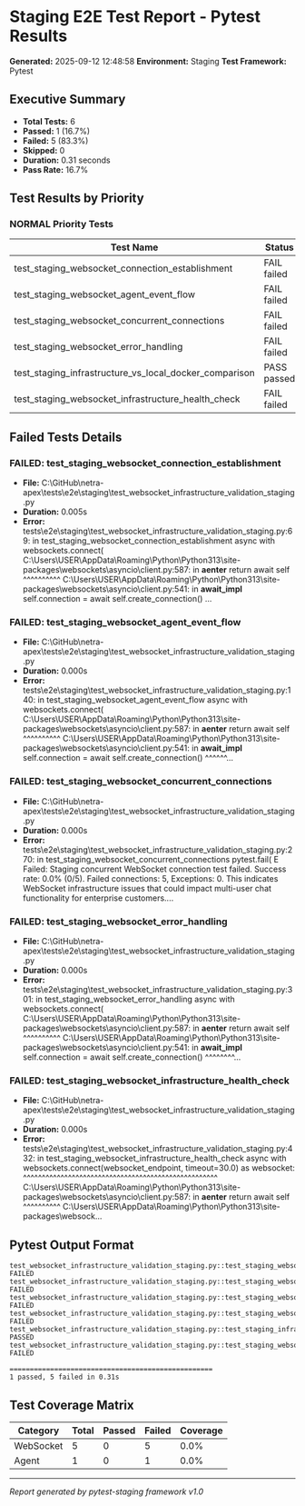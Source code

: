 # Staging E2E Test Report - Pytest Results

**Generated:** 2025-09-12 12:48:58
**Environment:** Staging
**Test Framework:** Pytest

## Executive Summary

- **Total Tests:** 6
- **Passed:** 1 (16.7%)
- **Failed:** 5 (83.3%)
- **Skipped:** 0
- **Duration:** 0.31 seconds
- **Pass Rate:** 16.7%

## Test Results by Priority

### NORMAL Priority Tests

| Test Name | Status | Duration | File |
|-----------|--------|----------|------|
| test_staging_websocket_connection_establishment | FAIL failed | 0.005s | test_websocket_infrastructure_validation_staging.py |
| test_staging_websocket_agent_event_flow | FAIL failed | 0.000s | test_websocket_infrastructure_validation_staging.py |
| test_staging_websocket_concurrent_connections | FAIL failed | 0.000s | test_websocket_infrastructure_validation_staging.py |
| test_staging_websocket_error_handling | FAIL failed | 0.000s | test_websocket_infrastructure_validation_staging.py |
| test_staging_infrastructure_vs_local_docker_comparison | PASS passed | 0.000s | test_websocket_infrastructure_validation_staging.py |
| test_staging_websocket_infrastructure_health_check | FAIL failed | 0.000s | test_websocket_infrastructure_validation_staging.py |

## Failed Tests Details

### FAILED: test_staging_websocket_connection_establishment
- **File:** C:\GitHub\netra-apex\tests\e2e\staging\test_websocket_infrastructure_validation_staging.py
- **Duration:** 0.005s
- **Error:** tests\e2e\staging\test_websocket_infrastructure_validation_staging.py:69: in test_staging_websocket_connection_establishment
    async with websockets.connect(
C:\Users\USER\AppData\Roaming\Python\Python313\site-packages\websockets\asyncio\client.py:587: in __aenter__
    return await self
           ^^^^^^^^^^
C:\Users\USER\AppData\Roaming\Python\Python313\site-packages\websockets\asyncio\client.py:541: in __await_impl__
    self.connection = await self.create_connection()
                     ...

### FAILED: test_staging_websocket_agent_event_flow
- **File:** C:\GitHub\netra-apex\tests\e2e\staging\test_websocket_infrastructure_validation_staging.py
- **Duration:** 0.000s
- **Error:** tests\e2e\staging\test_websocket_infrastructure_validation_staging.py:140: in test_staging_websocket_agent_event_flow
    async with websockets.connect(
C:\Users\USER\AppData\Roaming\Python\Python313\site-packages\websockets\asyncio\client.py:587: in __aenter__
    return await self
           ^^^^^^^^^^
C:\Users\USER\AppData\Roaming\Python\Python313\site-packages\websockets\asyncio\client.py:541: in __await_impl__
    self.connection = await self.create_connection()
                      ^^^^^^...

### FAILED: test_staging_websocket_concurrent_connections
- **File:** C:\GitHub\netra-apex\tests\e2e\staging\test_websocket_infrastructure_validation_staging.py
- **Duration:** 0.000s
- **Error:** tests\e2e\staging\test_websocket_infrastructure_validation_staging.py:270: in test_staging_websocket_concurrent_connections
    pytest.fail(
E   Failed: Staging concurrent WebSocket connection test failed. Success rate: 0.0% (0/5). Failed connections: 5, Exceptions: 0. This indicates WebSocket infrastructure issues that could impact multi-user chat functionality for enterprise customers....

### FAILED: test_staging_websocket_error_handling
- **File:** C:\GitHub\netra-apex\tests\e2e\staging\test_websocket_infrastructure_validation_staging.py
- **Duration:** 0.000s
- **Error:** tests\e2e\staging\test_websocket_infrastructure_validation_staging.py:301: in test_staging_websocket_error_handling
    async with websockets.connect(
C:\Users\USER\AppData\Roaming\Python\Python313\site-packages\websockets\asyncio\client.py:587: in __aenter__
    return await self
           ^^^^^^^^^^
C:\Users\USER\AppData\Roaming\Python\Python313\site-packages\websockets\asyncio\client.py:541: in __await_impl__
    self.connection = await self.create_connection()
                      ^^^^^^^^...

### FAILED: test_staging_websocket_infrastructure_health_check
- **File:** C:\GitHub\netra-apex\tests\e2e\staging\test_websocket_infrastructure_validation_staging.py
- **Duration:** 0.000s
- **Error:** tests\e2e\staging\test_websocket_infrastructure_validation_staging.py:432: in test_staging_websocket_infrastructure_health_check
    async with websockets.connect(websocket_endpoint, timeout=30.0) as websocket:
               ^^^^^^^^^^^^^^^^^^^^^^^^^^^^^^^^^^^^^^^^^^^^^^^^^^^^
C:\Users\USER\AppData\Roaming\Python\Python313\site-packages\websockets\asyncio\client.py:587: in __aenter__
    return await self
           ^^^^^^^^^^
C:\Users\USER\AppData\Roaming\Python\Python313\site-packages\websock...

## Pytest Output Format

```
test_websocket_infrastructure_validation_staging.py::test_staging_websocket_connection_establishment FAILED
test_websocket_infrastructure_validation_staging.py::test_staging_websocket_agent_event_flow FAILED
test_websocket_infrastructure_validation_staging.py::test_staging_websocket_concurrent_connections FAILED
test_websocket_infrastructure_validation_staging.py::test_staging_websocket_error_handling FAILED
test_websocket_infrastructure_validation_staging.py::test_staging_infrastructure_vs_local_docker_comparison PASSED
test_websocket_infrastructure_validation_staging.py::test_staging_websocket_infrastructure_health_check FAILED

==================================================
1 passed, 5 failed in 0.31s
```

## Test Coverage Matrix

| Category | Total | Passed | Failed | Coverage |
|----------|-------|--------|--------|----------|
| WebSocket | 5 | 0 | 5 | 0.0% |
| Agent | 1 | 0 | 1 | 0.0% |

---
*Report generated by pytest-staging framework v1.0*

